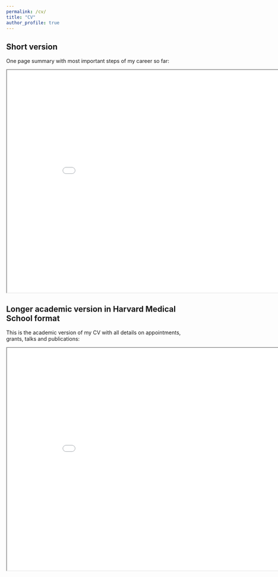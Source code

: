 ```yaml
---
permalink: /cv/
title: "CV"
author_profile: true
---
```


## Short version

One page summary with most important steps of my career so far:

<iframe src="/files/Resume_2_page.pdf" height="600" width="900"></iframe>

## Longer academic version in Harvard Medical School format

This is the academic version of my CV with all details on appointments, grants, talks and publications:

<iframe src="/files/cv_long.pdf" height="600" width="900"></iframe>
